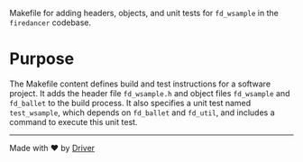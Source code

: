 <!--------------------------------------------------------------------------------->
<!-- IMPORTANT: This file is auto-generated by Driver (https://driver.ai). -------->
<!-- Manual edits may be overwritten on future commits. --------------------------->
<!--------------------------------------------------------------------------------->

Makefile for adding headers, objects, and unit tests for `fd_wsample` in the `firedancer` codebase.

# Purpose
The Makefile content defines build and test instructions for a software project. It adds the header file `fd_wsample.h` and object files `fd_wsample` and `fd_ballet` to the build process. It also specifies a unit test named `test_wsample`, which depends on `fd_ballet` and `fd_util`, and includes a command to execute this unit test.

---
Made with ❤️ by [Driver](https://www.driver.ai/)
